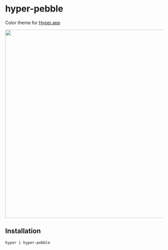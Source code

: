 # hyper-pebble
Color theme for [Hyper.app](https://hyper.is/)

<img width="600" src="https://github.com/kaitok/hyper-pebble/assets/5301304/cc501a94-6cc7-4910-b134-81b74ab028d6"/>

## Installation

```sh
hyper i hyper-pebble
```
